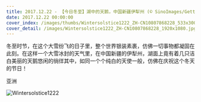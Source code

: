 ```yaml
---
title: 2017.12.22 - 【今日冬至】湖中的天鹅，中国新疆伊犁州 (© SinoImages/Getty Images)
date: 2017.12.22 00:00:00
cover_index: /images/thumbs/Wintersolstice1222_ZH-CN10807868228_533x300.jpg
cover_detail: /images/Wintersolstice1222_ZH-CN10807868228_1920x1080.jpg
---
```


冬至时节，在这个大雪纷飞的日子里，整个世界银装素裹，仿佛一切事物都凝固在此刻。在这样一个大雪冰封的天气里，在中国新疆的伊犁州，湖面上竟有着几只洁白美丽的天鹅悠闲的徜徉其中，如同一个个纯白的天使一般，仿佛在庆祝这个冬天的节日！

亚洲

![Wintersolstice1222](/images/Wintersolstice1222_ZH-CN10807868228_1920x1080.jpg)
